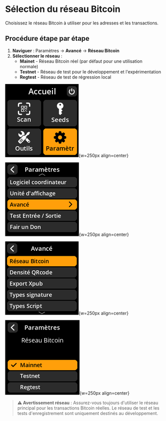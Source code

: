 # Sélection du réseau Bitcoin

Choisissez le réseau Bitcoin à utiliser pour les adresses et les transactions.

## Procédure étape par étape

1. **Naviguer** : Paramètres → **Avancé** → **Réseau Bitcoin**
2. **Sélectionner le réseau** :
   - **Mainet** - Réseau Bitcoin réel (par défaut pour une utilisation normale)
   - **Testnet** - Réseau de test pour le développement et l'expérimentation
   - **Regtest** - Réseau de test de régression local

![Settings selection menu](images/HomeScreenSettingsSelectView_dc_as_fr.png){w=250px align=center}

![Settings selection menu](images/SettingsMainMenuAdvancedSelectView_dc_as_fr.png){w=250px align=center}

![Settings selection menu](images/BitcoinNetworkSelectView_dc_as_fr.png){w=250px align=center}

![Settings selection menu](images/SettingsEntryUpdateSelectionView_network_dc_as_fr.png){w=250px align=center}

> **⚠️ Avertissement réseau** : Assurez-vous toujours d'utiliser le réseau principal pour les transactions Bitcoin réelles. Le réseau de test et les tests d'enregistrement sont uniquement destinés au développement.
